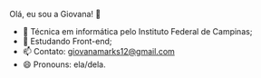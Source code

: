 
Olá, eu sou a Giovana! 👋

- 🔭 Técnica em informática pelo Instituto Federal de Campinas;
- 🌱 Estudando Front-end;
- 📫 Contato: giovanamarks12@gmail.com
- 😄 Pronouns: ela/dela.


